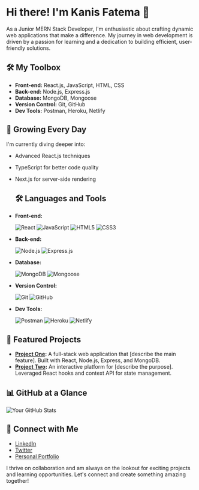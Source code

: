 # Hi there! I'm Kanis Fatema 👋

As a Junior MERN Stack Developer, I'm enthusiastic about crafting dynamic web applications that make a difference. My journey in web development is driven by a passion for learning and a dedication to building efficient, user-friendly solutions.

## 🛠️ My Toolbox
- **Front-end:** React.js, JavaScript, HTML, CSS
- **Back-end:** Node.js, Express.js
- **Database:** MongoDB, Mongoose
- **Version Control:** Git, GitHub
- **Dev Tools:** Postman, Heroku, Netlify

## 🌱 Growing Every Day
I'm currently diving deeper into:
- Advanced React.js techniques
- TypeScript for better code quality
- Next.js for server-side rendering

    ## 🛠️ Languages and Tools
- **Front-end:**
  
   ![React](https://img.shields.io/badge/React-20232A?style=for-the-badge&logo=react&logoColor=61DAFB) ![JavaScript](https://img.shields.io/badge/JavaScript-F7DF1E?style=for-the-badge&logo=javascript&logoColor=black) ![HTML5](https://img.shields.io/badge/HTML5-E34F26?style=for-the-badge&logo=html5&logoColor=white) ![CSS3](https://img.shields.io/badge/CSS3-1572B6?style=for-the-badge&logo=css3&logoColor=white)

- **Back-end:**
 
   ![Node.js](https://img.shields.io/badge/Node.js-339933?style=for-the-badge&logo=nodedotjs&logoColor=white) ![Express.js](https://img.shields.io/badge/Express.js-000000?style=for-the-badge&logo=express&logoColor=white)

- **Database:**
 
  ![MongoDB](https://img.shields.io/badge/MongoDB-4EA94B?style=for-the-badge&logo=mongodb&logoColor=white) ![Mongoose](https://img.shields.io/badge/Mongoose-880000?style=for-the-badge&logo=mongoose&logoColor=white)

- **Version Control:**
 
  ![Git](https://img.shields.io/badge/Git-F05032?style=for-the-badge&logo=git&logoColor=white) ![GitHub](https://img.shields.io/badge/GitHub-181717?style=for-the-badge&logo=github&logoColor=white)

- **Dev Tools:**
  
  ![Postman](https://img.shields.io/badge/Postman-FF6C37?style=for-the-badge&logo=postman&logoColor=white) ![Heroku](https://img.shields.io/badge/Heroku-430098?style=for-the-badge&logo=heroku&logoColor=white) ![Netlify](https://img.shields.io/badge/Netlify-00C7B7?style=for-the-badge&logo=netlify&logoColor=white)

## 🌟 Featured Projects
- **[Project One](link):** A full-stack web application that [describe the main feature]. Built with React, Node.js, Express, and MongoDB.
- **[Project Two](link):** An interactive platform for [describe the purpose]. Leveraged React hooks and context API for state management.

## 📊 GitHub at a Glance
![Your GitHub Stats](https://github-readme-stats.vercel.app/api?username=fatema74&show_icons=true&theme=radical)

## 🤝 Connect with Me
- [LinkedIn](https://www.linkedin.com/in/kanisfatema7/)
- [Twitter](#)
- [Personal Portfolio](#)

I thrive on collaboration and am always on the lookout for exciting projects and learning opportunities. Let's connect and create something amazing together!

